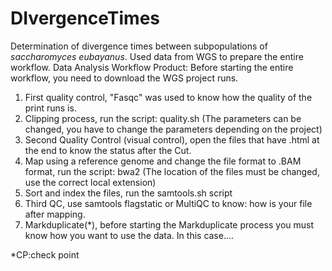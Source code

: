 # DIvergenceTimes
Determination of divergence times between subpopulations of _saccharomyces eubayanus_. Used data from WGS to prepare the entire workflow.
Data Analysis Workflow Product:
Before starting the entire workflow, you need to download the WGS project runs.

 1. First quality control, "Fasqc" was used to know how the quality of the print runs is.
 2. Clipping process, run the script: quality.sh (The parameters can be changed, you have to change the parameters depending on the project)
 3. Second Quality Control (visual control), open the files that have .html at the end to know the status after the Cut.
 4. Map using a reference genome and change the file format to .BAM format, run the script: bwa2 (The location of the files must be changed, use the correct local extension)
 5. Sort and index the files, run the samtools.sh script
 6. Third QC, use samtools flagstatic or MultiQC to know: how is your file after mapping.
 7. Markduplicate(*), before starting the Markduplicate process you must know how you want to use the data. In this case....
 
 *CP:check point

